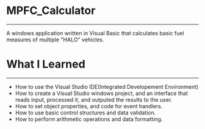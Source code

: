 # MPFC_Calculator
---
A windows application written in Visual Basic that calculates basic fuel measures of multiple "HALO" vehicles.


# What I Learned
---
- How to use the Visual Studio IDE(Integrated Developement Environment)
- How to create a Visual Studio windows project, and an interface that reads input, processed it, and outputed the results to the user.
- How to set object properties, and code for event handlers.
- How to use basic control structures and data validation.
- How to perform arithmetic operations and data formatting.
